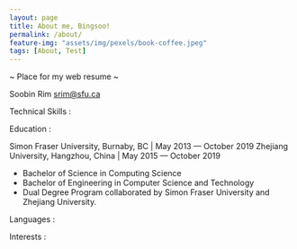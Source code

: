 ```yaml
---
layout: page
title: About me, Bingsoo!
permalink: /about/
feature-img: "assets/img/pexels/book-coffee.jpeg"
tags: [About, Test]
---
```


~ Place for my web resume ~

Soobin Rim
srim@sfu.ca

Technical Skills :


Education :

Simon Fraser University, Burnaby, BC   |  May 2013 — October 2019
Zhejiang University, Hangzhou, China   |  May 2015 — October 2019
-	Bachelor of Science in Computing Science
-	Bachelor of Engineering in Computer Science and Technology
-	Dual Degree Program collaborated by Simon Fraser University and Zhejiang University.


Languages :


Interests :
